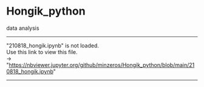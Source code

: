 # Hongik_python
data analysis

***
"210818_hongik.ipynb" is not loaded.  
Use this link to view this file.   
-> "https://nbviewer.jupyter.org/github/minzeros/Hongik_python/blob/main/210818_hongik.ipynb"
***
